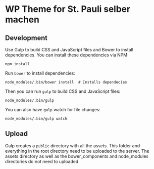 #  WP Theme for St. Pauli selber machen


## Development

Use Gulp to build CSS and JavaScript files and Bower to install dependencies.
You can install these dependencies via NPM:

```
npm install
```

Run `bower` to install dependencies:

```
node_modules/.bin/bower install  # Installs dependecies
```

Then you can run `gulp` to build CSS and JavaScript files:

```
node_modules/.bin/gulp
```

You can also have `gulp` watch for file changes:

```
node_modules/.bin/gulp watch
```

## Upload

Gulp creates a `public` directory with all the assets.
This folder and everything in the root directory need to be uploaded to the server.
The assets directory as well as the bower_components and node_modules directories
do not need to uploaded.
